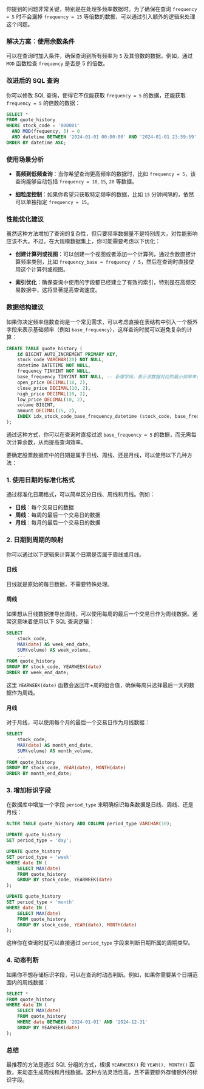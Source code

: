 你提到的问题非常关键，特别是在处理多频率数据时。为了确保在查询 `frequency = 5` 时不会漏掉 `frequency = 15` 等倍数的数据，可以通过引入额外的逻辑来处理这个问题。

### 解决方案：使用余数条件
可以在查询时加入条件，确保查询到所有频率为 `5` 及其倍数的数据。例如，通过 `MOD` 函数检查 `frequency` 是否是 5 的倍数。

### 改进后的 SQL 查询
你可以修改 SQL 查询，使得它不仅能获取 `frequency = 5` 的数据，还能获取 `frequency = 5` 的倍数的数据：

```sql
SELECT *
FROM quote_history
WHERE stock_code = '000001'
  AND MOD(frequency, 5) = 0
  AND datetime BETWEEN '2024-01-01 00:00:00' AND '2024-01-01 23:59:59'
ORDER BY datetime ASC;
```

### 使用场景分析
- **高频到低频查询**：当你希望查询更高频率的数据时，比如 `frequency = 5`，该查询能够自动包括 `frequency = 10`, `15`, `20` 等数据。
  
- **细粒度控制**：如果你希望只获取特定频率的数据，比如 `15` 分钟间隔的，依然可以单独指定 `frequency = 15`。

### 性能优化建议
虽然这种方法增加了查询的复杂性，但只要频率数据量不是特别庞大，对性能影响应该不大。不过，在大规模数据集上，你可能需要考虑以下优化：

- **创建计算列或视图**：可以创建一个视图或者添加一个计算列，通过余数直接计算频率类别，比如 `frequency_base = frequency / 5`，然后在查询时直接使用这个计算列或视图。
  
- **索引优化**：确保查询中使用的字段都已经建立了有效的索引，特别是在高频交易数据中，这将显著提高查询速度。

### 数据结构建议
如果你决定频率倍数查询是一个常见需求，可以考虑直接在表结构中引入一个额外字段来表示基础频率（例如 `base_frequency`），这样查询时就可以避免复杂的计算：

```sql
CREATE TABLE quote_history (
    id BIGINT AUTO_INCREMENT PRIMARY KEY,
    stock_code VARCHAR(20) NOT NULL,
    datetime DATETIME NOT NULL,
    frequency TINYINT NOT NULL,
    base_frequency TINYINT NOT NULL, -- 新增字段，表示该数据对应的最小频率单位
    open_price DECIMAL(10, 2),
    close_price DECIMAL(10, 2),
    high_price DECIMAL(10, 2),
    low_price DECIMAL(10, 2),
    volume BIGINT,
    amount DECIMAL(15, 2),
    INDEX idx_stock_code_base_frequency_datetime (stock_code, base_frequency, datetime)
);
```

通过这种方式，你可以在查询时直接过滤 `base_frequency = 5` 的数据，而无需每次计算余数，从而提高查询效率。



要确定股票数据库中的日期是属于日线、周线、还是月线，可以使用以下几种方法：

### 1. 使用日期的标准化格式
通过标准化日期格式，可以简单区分日线、周线和月线。例如：
- **日线**：每个交易日的数据
- **周线**：每周的最后一个交易日的数据
- **月线**：每月的最后一个交易日的数据

### 2. 日期到周期的映射
你可以通过以下逻辑来计算某个日期是否属于周线或月线。

#### 日线
日线就是原始的每日数据，不需要特殊处理。

#### 周线
如果想从日线数据推导出周线，可以使用每周的最后一个交易日作为周线数据。通常这意味着使用以下 SQL 查询逻辑：

```sql
SELECT 
    stock_code,
    MAX(date) AS week_end_date,
    SUM(volume) AS week_volume,
    ...
FROM quote_history
GROUP BY stock_code, YEARWEEK(date)
ORDER BY week_end_date;
```

这里 `YEARWEEK(date)` 函数会返回年+周的组合值，确保每周只选择最后一天的数据作为周线。

#### 月线
对于月线，可以使用每个月的最后一个交易日作为月线数据：

```sql
SELECT 
    stock_code,
    MAX(date) AS month_end_date,
    SUM(volume) AS month_volume,
    ...
FROM quote_history
GROUP BY stock_code, YEAR(date), MONTH(date)
ORDER BY month_end_date;
```

### 3. 增加标识字段
在数据库中增加一个字段 `period_type` 来明确标识每条数据是日线、周线、还是月线：

```sql
ALTER TABLE quote_history ADD COLUMN period_type VARCHAR(10);

UPDATE quote_history 
SET period_type = 'day';

UPDATE quote_history 
SET period_type = 'week'
WHERE date IN (
    SELECT MAX(date)
    FROM quote_history
    GROUP BY stock_code, YEARWEEK(date)
);

UPDATE quote_history 
SET period_type = 'month'
WHERE date IN (
    SELECT MAX(date)
    FROM quote_history
    GROUP BY stock_code, YEAR(date), MONTH(date)
);
```

这样你在查询时就可以直接通过 `period_type` 字段来判断日期所属的周期类型。

### 4. 动态判断
如果你不想存储标识字段，可以在查询时动态判断。例如，如果你需要某个日期范围内的周线数据：

```sql
SELECT *
FROM quote_history
WHERE date IN (
    SELECT MAX(date)
    FROM quote_history
    WHERE date BETWEEN '2024-01-01' AND '2024-12-31'
    GROUP BY YEARWEEK(date)
);
```

### 总结
最推荐的方法是通过 SQL 分组的方式，根据 `YEARWEEK()` 和 `YEAR(), MONTH()` 函数，来动态生成周线和月线数据。这种方法灵活性高，且不需要额外存储额外的标识字段。